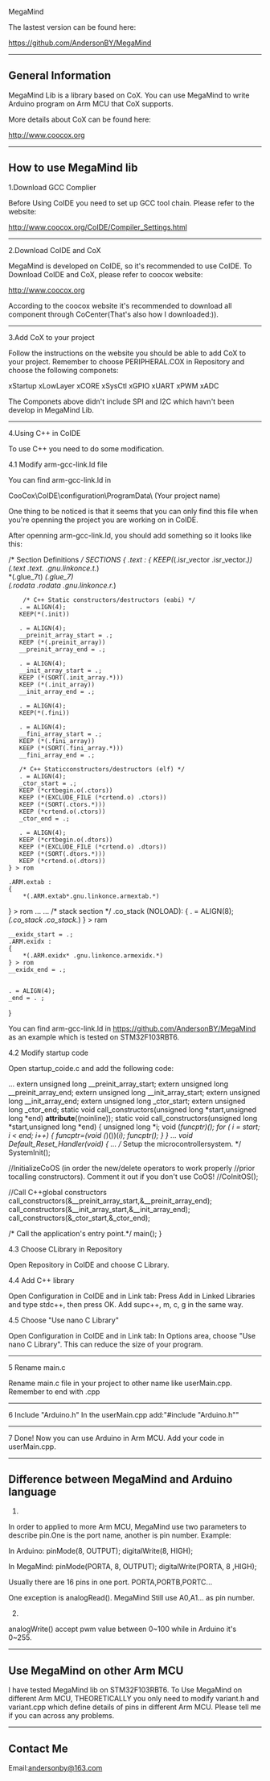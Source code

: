 MegaMind

The lastest version can be found here:

https://github.com/AndersonBY/MegaMind

------------------------------------------------------------------------------
General Information
------------------------------------------------------------------------------

MegaMind Lib is a library based on CoX. You can use MegaMind to write Arduino
program on Arm MCU that CoX supports.

More details about CoX can be found here:

http://www.coocox.org

------------------------------------------------------------------------------
How to use MegaMind lib
------------------------------------------------------------------------------
1.Download GCC Complier

Before Using CoIDE you need to set up GCC tool chain. Please refer to the 
website:

http://www.coocox.org/CoIDE/Compiler_Settings.html

-------------------------------
2.Download CoIDE and CoX

MegaMind is developed on CoIDE, so it's recommended to use CoIDE. To Download
CoIDE and CoX, please refer to coocox website:

http://www.coocox.org

According to the coocox website it's recommended to download all component 
through CoCenter(That's also how I downloaded:)).

-------------------------------
3.Add CoX to your project

Follow the instructions on the website you should be able to add CoX to your 
project. Remember to choose PERIPHERAL.COX in Repository and choose the 
following componets:

xStartup
xLowLayer
xCORE
xSysCtl
xGPIO
xUART
xPWM
xADC

The Componets above didn't include SPI and I2C which havn't been develop in 
MegaMind Lib.

-------------------------------
4.Using C++ in CoIDE

To use C++ you need to do some modification.


4.1 Modify arm-gcc-link.ld file

You can find arm-gcc-link.ld in 

CooCox\CoIDE\configuration\ProgramData\ (Your project name)

One thing to be noticed is that it seems that you can only find this file when
you're openning the project you are working on in CoIDE.

After openning arm-gcc-link.ld, you should add something so it looks like this:

/* Section Definitions */
SECTIONS
{
    .text :
    {
        KEEP(*(.isr_vector .isr_vector.*))
        *(.text .text.* .gnu.linkonce.t.*)       
        *(.glue_7t) *(.glue_7)                      
        *(.rodata .rodata* .gnu.linkonce.r.*)  
       
        /* C++ Static constructors/destructors (eabi) */
       . = ALIGN(4);
       KEEP(*(.init))
      
       . = ALIGN(4);
       __preinit_array_start = .;
       KEEP (*(.preinit_array))
       __preinit_array_end = .;
      
       . = ALIGN(4);
       __init_array_start = .;
       KEEP (*(SORT(.init_array.*)))
       KEEP (*(.init_array))
       __init_array_end = .;
      
       . = ALIGN(4);
       KEEP(*(.fini))
      
       . = ALIGN(4);
       __fini_array_start = .;
       KEEP (*(.fini_array))
       KEEP (*(SORT(.fini_array.*)))
       __fini_array_end = .;
      
       /* C++ Staticconstructors/destructors (elf) */
       . = ALIGN(4);
       _ctor_start = .;
       KEEP (*crtbegin.o(.ctors))
       KEEP (*(EXCLUDE_FILE (*crtend.o) .ctors))
       KEEP (*(SORT(.ctors.*)))
       KEEP (*crtend.o(.ctors))
       _ctor_end = .;
      
       . = ALIGN(4);
       KEEP (*crtbegin.o(.dtors))
       KEEP (*(EXCLUDE_FILE (*crtend.o) .dtors))
       KEEP (*(SORT(.dtors.*)))
       KEEP (*crtend.o(.dtors))                       
    } > rom
   
    .ARM.extab :
    {
        *(.ARM.extab*.gnu.linkonce.armextab.*)
} > rom
…
…
    /* stack section */
    .co_stack (NOLOAD):
    {
        . = ALIGN(8);
        *(.co_stack .co_stack.*)
    } > ram
   
    __exidx_start = .;
    .ARM.exidx :
    {
        *(.ARM.exidx* .gnu.linkonce.armexidx.*)
    } > rom
    __exidx_end = .;
   
      
    . = ALIGN(4);
    _end = . ;
}

You can find arm-gcc-link.ld in https://github.com/AndersonBY/MegaMind
as an example which is tested on STM32F103RBT6.


4.2 Modify startup code

Open startup_coide.c and add the following code:

…
extern unsigned long __preinit_array_start;
extern unsigned long __preinit_array_end;
extern unsigned long __init_array_start;
extern unsigned long __init_array_end;
extern unsigned long _ctor_start;
extern unsigned long _ctor_end;
static void call_constructors(unsigned long *start,unsigned long *end) __attribute__((noinline));
static void call_constructors(unsigned long *start,unsigned long *end)
{
  unsigned long *i;
  void (*funcptr)();
  for ( i = start; i < end; i++)
  {
    funcptr=(void (*)())(*i);
    funcptr();
  }
}
…
void Default_Reset_Handler(void)
{
…
  /* Setup the microcontrollersystem. */
  SystemInit();
   
  //InitializeCoOS (in order the new/delete operators to work properly
  //prior tocalling constructors). Comment it out if you don't use CoOS!
  //CoInitOS();
 
  //Call C++global constructors
  call_constructors(&__preinit_array_start,&__preinit_array_end);
  call_constructors(&__init_array_start,&__init_array_end);
  call_constructors(&_ctor_start,&_ctor_end);
 
  /* Call the application's entry point.*/
  main();
}


4.3 Choose CLibrary in Repository

Open Repository in CoIDE and choose C Library.


4.4 Add C++ library

Open Configuration in CoIDE and in Link tab:
Press Add in Linked Libraries and type stdc++, then press OK.
Add supc++, m, c, g in the same way.


4.5 Choose "Use nano C Library"

Open Configuration in CoIDE and in Link tab:
In Options area, choose "Use nano C Library". This can reduce the size of your
program.


-------------------------------
5 Rename main.c

Rename main.c file in your project to other name like userMain.cpp.
Remember to end with .cpp


-------------------------------
6 Include "Arduino.h"
In the userMain.cpp add:"#include "Arduino.h""


-------------------------------
7 Done!
Now you can use Arduino in Arm MCU.
Add your code in userMain.cpp.


------------------------------------------------------------------------------
Difference between MegaMind and Arduino language
------------------------------------------------------------------------------

1.
In order to applied to more Arm MCU, MegaMind use two parameters to describe
pin.One is the port name, another is pin number.
Example:

In Arduino:
pinMode(8, OUTPUT);
digitalWrite(8, HIGH);

In MegaMind:
pinMode(PORTA, 8, OUTPUT);
digitalWrite(PORTA, 8 ,HIGH);

Usually there are 16 pins in one port.
PORTA,PORTB,PORTC...

One exception is analogRead(). MegaMind Still use A0,A1... as pin number.

2.
analogWrite() accept pwm value between 0~100 while in Arduino it's 0~255.


------------------------------------------------------------------------------
Use MegaMind on other Arm MCU
------------------------------------------------------------------------------

I have tested MegaMind lib on STM32F103RBT6. To Use MegaMind on different Arm 
MCU, THEORETICALLY you only need to modify variant.h and variant.cpp which 
define details of pins in different Arm MCU. Please tell me if you can across
any problems.


------------------------------------------------------------------------------
Contact Me
------------------------------------------------------------------------------
Email:andersonby@163.com
